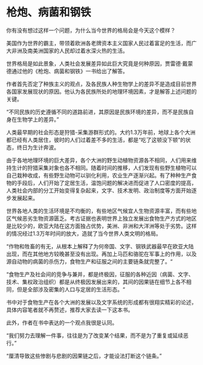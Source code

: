 # 枪炮、病菌和钢铁

你有没有想过这样一个问题，为什么当今世界的格局会是今天这个模样？

美国作为世界的霸主，带领着欧洲各老牌资本主义国家人民过着富足的生活，而广大非洲及南美洲国家的人民却过着水深火热的生活。

世界格局是如此景象，人类社会发展差异如此巨大究竟是何种原因，贾雷德·戴蒙德通过他的《枪炮、病菌和钢铁》一书给出了解答。

作者首先否定了种族主义的观点，及各民族人种生物学上的差异不是造成目前世界各国家发展现状的原因。他认为各民族所处的地理环境因素，才是解答上述问题的关键。

“不同民族的历史遵循不同的道路前进，其原因是民族环境的差异，而不是民族自身在生物学上的差异。”

人类最早期的社会形态是狩猎-采集游群形式的。大约1.3万年前，地球上各个大洲都已经有人类居住，彼时的人们过着差不多的生活，都是“吃了这顿没下顿”的状态，终日为生计奔波。

由于各地地理环境的巨大差异，各个大洲的野生动植物资源各不相同，人们用来维持生计的狩猎采集对象也各不相同。随着时间的推移，人们发现有些野生植物可以自己栽种收成，有些野生动物可以驯化利用，农业生产逐渐兴起。有了种种生产食物的手段后，人们开始了定居生活，温饱问题的解决进而促进了人口密度的提高，人类社会内部的分工开始变得复杂起来，文字、技术发明、政治制度等方面开始逐步发展起来。

世界各地人类的生活环境是不均衡的，有些地区气候宜人生物资源丰富，而有些地区气候恶劣生物资源匮乏。考古证据也表明世界上独立发展出食物生产方式的地区是比较少的，欧亚大陆在这方面独占优势，美洲、非洲和大洋洲等处于劣势。这样的情况经过1.3万年时间的放大，造就了当今世界人类文明的格局。

“作物和牲畜的有无，从根本上解释了为何帝国、文字、钢铁武器最早在欧亚大陆出现，而在其他地方较晚甚至没有出现。再加上马匹和骆驼在军事上的作用，以及源自动物的病菌的杀伤力，食物生产和征服之间的主要链条就完整了。“

“食物生产及社会间的竞争与兼并，都是终极因，征服的各种近因（病菌、文字、技术、集权政治组织）都是从终极因发展出来的，其间的因果链在细节上各不相同，但是全部涉及密集的人口与定居的生活形态。“

书中对于食物生产在各个大洲的发展以及文字系统的形成都有很翔实精彩的论述，具体内容笔者就不再赘述，推荐大家去读一下这本书。

此外，作者在书中表达的一个观点我很是认同。

“我们努力去理解一件事，往往是为了改变某个结果，而不是为了重复或延续恶行。”

“厘清导致这些惨剧与悲剧的因果链之后，才能设法打断这个链条。”